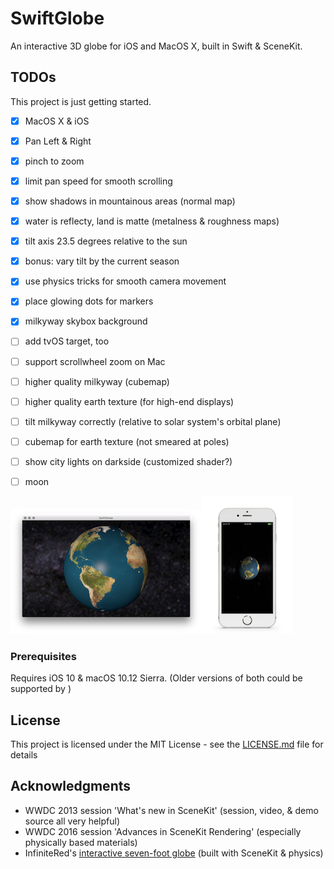 # SwiftGlobe

An interactive 3D globe for iOS and MacOS X, built in Swift & SceneKit.

## TODOs

This project is just getting started.

- [x] MacOS X & iOS
- [x] Pan Left & Right
- [x] pinch to zoom
- [x] limit pan speed for smooth scrolling
- [x] show shadows in mountainous areas (normal map)
- [x] water is reflecty, land is matte (metalness & roughness maps)
- [x] tilt axis 23.5 degrees relative to the sun
- [x] bonus: vary tilt by the current season
- [x] use physics tricks for smooth camera movement
- [x] place glowing dots for markers
- [x] milkyway skybox background
- [ ] add tvOS target, too
- [ ] support scrollwheel zoom on Mac
- [ ] higher quality milkyway (cubemap)
- [ ] higher quality earth texture (for high-end displays)
- [ ] tilt milkyway correctly (relative to solar system's orbital plane)
- [ ] cubemap for earth texture (not smeared at poles)
- [ ] show city lights on darkside (customized shader?)
- [ ] moon


![Screenshot on MacOS X](macos_screen.png)![Screenshot on iOS](ios_screen.png)


### Prerequisites

Requires iOS 10 & macOS 10.12 Sierra. (Older versions of both could be supported by )  


## License

This project is licensed under the MIT License - see the [LICENSE.md](LICENSE.md) file for details

## Acknowledgments

* WWDC 2013 session 'What's new in SceneKit' (session, video, & demo source all very helpful)
* WWDC 2016 session 'Advances in SceneKit Rendering' (especially physically based materials)
* InfiniteRed's [interactive seven-foot globe](http://infinitered.com/2015/02/10/a-seven-foot-globe-running-on-os-x-and-an-ipad-app-created-using-rubymotion-and-scenekit/) (built with SceneKit & physics) 

